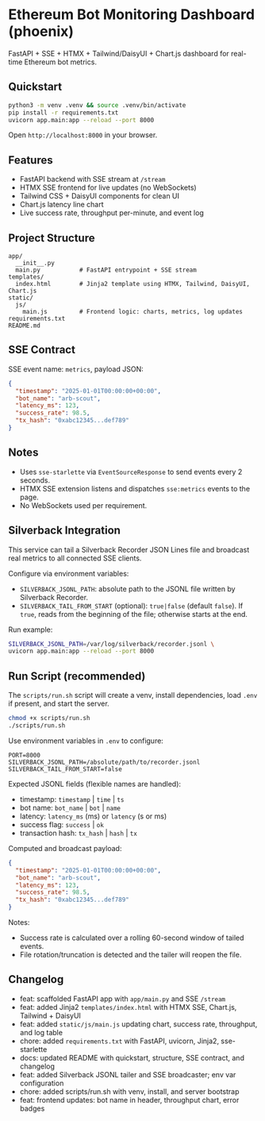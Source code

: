 # Ethereum Bot Monitoring Dashboard (phoenix)

FastAPI + SSE + HTMX + Tailwind/DaisyUI + Chart.js dashboard for real-time Ethereum bot metrics.

## Quickstart

```bash
python3 -m venv .venv && source .venv/bin/activate
pip install -r requirements.txt
uvicorn app.main:app --reload --port 8000
```

Open `http://localhost:8000` in your browser.

## Features

- FastAPI backend with SSE stream at `/stream`
- HTMX SSE frontend for live updates (no WebSockets)
- Tailwind CSS + DaisyUI components for clean UI
- Chart.js latency line chart
- Live success rate, throughput per-minute, and event log

## Project Structure

```
app/
  __init__.py
  main.py           # FastAPI entrypoint + SSE stream
templates/
  index.html        # Jinja2 template using HTMX, Tailwind, DaisyUI, Chart.js
static/
  js/
    main.js         # Frontend logic: charts, metrics, log updates
requirements.txt
README.md
```

## SSE Contract

SSE event name: `metrics`, payload JSON:

```json
{
  "timestamp": "2025-01-01T00:00:00+00:00",
  "bot_name": "arb-scout",
  "latency_ms": 123,
  "success_rate": 98.5,
  "tx_hash": "0xabc12345...def789"
}
```

## Notes

- Uses `sse-starlette` via `EventSourceResponse` to send events every 2 seconds.
- HTMX SSE extension listens and dispatches `sse:metrics` events to the page.
- No WebSockets used per requirement.

## Silverback Integration

This service can tail a Silverback Recorder JSON Lines file and broadcast real metrics to all connected SSE clients.

Configure via environment variables:

- `SILVERBACK_JSONL_PATH`: absolute path to the JSONL file written by Silverback Recorder.
- `SILVERBACK_TAIL_FROM_START` (optional): `true|false` (default `false`). If `true`, reads from the beginning of the file; otherwise starts at the end.

Run example:

```bash
SILVERBACK_JSONL_PATH=/var/log/silverback/recorder.jsonl \
uvicorn app.main:app --reload --port 8000
```

## Run Script (recommended)

The `scripts/run.sh` script will create a venv, install dependencies, load `.env` if present, and start the server.

```bash
chmod +x scripts/run.sh
./scripts/run.sh
```

Use environment variables in `.env` to configure:

```
PORT=8000
SILVERBACK_JSONL_PATH=/absolute/path/to/recorder.jsonl
SILVERBACK_TAIL_FROM_START=false
```

Expected JSONL fields (flexible names are handled):

- timestamp: `timestamp` | `time` | `ts`
- bot name: `bot_name` | `bot` | `name`
- latency: `latency_ms` (ms) or `latency` (s or ms)
- success flag: `success` | `ok`
- transaction hash: `tx_hash` | `hash` | `tx`

Computed and broadcast payload:

```json
{
  "timestamp": "2025-01-01T00:00:00+00:00",
  "bot_name": "arb-scout",
  "latency_ms": 123,
  "success_rate": 98.5,
  "tx_hash": "0xabc12345...def789"
}
```

Notes:

- Success rate is calculated over a rolling 60-second window of tailed events.
- File rotation/truncation is detected and the tailer will reopen the file.

## Changelog

- feat: scaffolded FastAPI app with `app/main.py` and SSE `/stream`
- feat: added Jinja2 `templates/index.html` with HTMX SSE, Chart.js, Tailwind + DaisyUI
- feat: added `static/js/main.js` updating chart, success rate, throughput, and log table
- chore: added `requirements.txt` with FastAPI, uvicorn, Jinja2, sse-starlette
- docs: updated README with quickstart, structure, SSE contract, and changelog
- feat: added Silverback JSONL tailer and SSE broadcaster; env var configuration
- chore: added scripts/run.sh with venv, install, and server bootstrap
- feat: frontend updates: bot name in header, throughput chart, error badges
